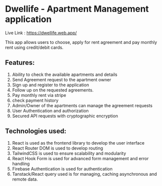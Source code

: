 # Dwellife - Apartment Management application

Live Link : https://dwellife.web.app/

This app allows users to choose, apply for rent agreement and pay monthly rent using credit/debit cards.

## Features:
1. Ability to check the available apartments and details
2. Send Agreement request to the apartment owner
3. Sign up and register to the application
4. Follow up on the requested agreements.
5. Pay monthly rent via stripe
6. check payment history
7. Admin/Owner of the apartments can manage the agreement requests
8. User Authentication and authorization
9. Secured API requests with cryptographic encryption

## Technologies used:
1. React is used as the frontend library to develop the user interface
2. React Router DOM is used to develop routing
3. TailwindCSS is used to ensure scalability and modularity
4. React Hook Form is used for advanced form management and error handling
5. Firebase Authentication is used for authentication
6. Tanstack/React query used is for managing, caching asynchronous and remote data.
